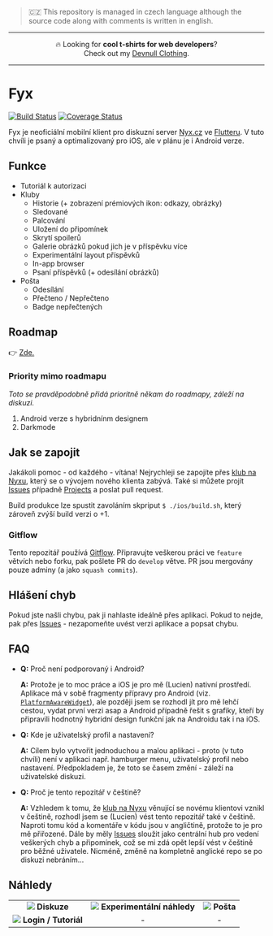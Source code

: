 > 🇨🇿 This repository is managed in czech language although the source code along with comments is written in english.

---
<p align="center">
🔥 Looking for <strong>cool t-shirts for web developers</strong>?<br>
Check out my <a href="https://devnull.store?utm_source=github&utm_medium=link&utm_campaign=lemp" target="_blank">Devnull Clothing</a>.
</p>

---

# Fyx

[![Build Status](https://travis-ci.com/lucien144/fyx.svg?branch=develop)](https://travis-ci.com/lucien144/fyx) [![Coverage Status](https://coveralls.io/repos/github/lucien144/fyx/badge.svg?branch=develop)](https://coveralls.io/github/lucien144/fyx?branch=develop)

Fyx je neoficiální mobilní klient pro diskuzní server [Nyx.cz](https://nyx.cz) ve [Flutteru](https://flutter.dev/). V tuto chvíli je psaný a optimalizovaný pro iOS, ale v plánu je i Android verze.

## Funkce
- Tutoriál k autorizaci
- Kluby
  - Historie (+ zobrazení prémiových ikon: odkazy, obrázky)
  - Sledované
  - Palcování
  - Uložení do připomínek
  - Skrytí spoilerů
  - Galerie obrázků pokud jich je v příspěvku více
  - Experimentální layout příspěvků
  - In-app browser
  - Psaní příspěvků (+ odesílání obrázků)
- Pošta
  - Odesílání
  - Přečteno / Nepřečteno
  - Badge nepřečtených

## Roadmap

👉 [Zde.](https://github.com/lucien144/fyx/projects/2)

### Priority mimo roadmapu

*Toto se pravděpodobně přidá prioritně někam do roadmapy, záleží na diskuzi.*

1. Android verze s hybridnínm designem
1. Darkmode

## Jak se zapojit
Jakákoli pomoc - od každého - vítána! Nejrychleji se zapojíte přes [klub na Nyxu](https://www.nyx.cz/index.php?l=topic;id=24237;n=23dd), který se o vývojem nového klienta zabývá.
Také si můžete projít [Issues](https://github.com/lucien144/fyx/issues) případně [Projects](https://github.com/lucien144/fyx/projects) a poslat pull request.

Build produkce lze spustit zavoláním skpriput `$ ./ios/build.sh`, který zároveň zvýší build verzi o +1.

### Gitflow
Tento repozitář používá [Gitflow](https://www.atlassian.com/git/tutorials/comparing-workflows/gitflow-workflow). Připravujte veškerou práci ve `feature` větvích nebo forku, pak pošlete PR do `develop` větve. PR jsou mergovány pouze adminy (a jako `squash commits`).

## Hlášení chyb
Pokud jste našli chybu, pak ji nahlaste ideálně přes aplikaci. Pokud to nejde, pak přes [Issues](https://github.com/lucien144/fyx/issues) - nezapomeňte uvést verzi aplikace a popsat chybu.

## FAQ

- **Q:** Proč není podporovaný i Android?

  **A:** Protože je to moc práce a iOS je pro mě (Lucien) nativní prostředí. Aplikace má v sobě fragmenty přípravy pro Android (viz. [`PlatformAwareWidget`](https://github.com/lucien144/fyx/blob/develop/lib/PlatformAwareWidget.dart)), ale později jsem se rozhodl jít pro mě lehčí cestou, vydat první verzi asap a Android případně řešit s grafiky, kteří by připravili hodnotný hybridní design funkční jak na Androidu tak i na iOS.

- **Q:** Kde je uživatelský profil a nastavení?

  **A:** Cílem bylo vytvořit jednoduchou a malou aplikaci - proto (v tuto chvíli) není v aplikaci např. hamburger menu, uživatelský profil nebo nastavení. Předpokladem je, že toto se časem změní - záleží na uživatelské diskuzi.

- **Q:** Proč je tento repozitář v češtině?

  **A:** Vzhledem k tomu, že [klub na Nyxu](https://www.nyx.cz/index.php?l=topic;id=24237;n=23dd) věnující se novému klientovi vznikl v češtině, rozhodl jsem se (Lucien) vést tento repozitář také v češtině. Naproti tomu kód a komentáře v kódu jsou v angličtině, protože to je pro mě přiřozené. Dále by měly [Issues](https://github.com/lucien144/fyx/issues) sloužit jako centrální hub pro vedení veškerých chyb a připomínek, což se mi zdá opět lepší vést v češtině pro běžné uživatele. Nicméně, změně na kompletně anglické repo se po diskuzi nebráním...

## Náhledy

| | | |
|:-------------------------:|:-------------------------:|:-------------------------:|
| ![](sources/screenshots/discussion.gif) **Diskuze** | ![](sources/screenshots/reddit-like.gif) **Experimentální náhledy** | ![](sources/screenshots/mail.gif) **Pošta** |
| ![](sources/screenshots/tutorial.gif)  **Login / Tutoriál** | - | - |
